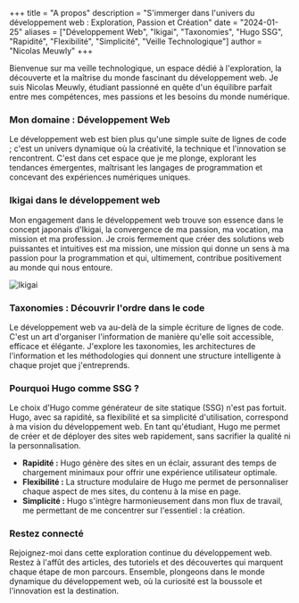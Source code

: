 +++
title = "A propos"
description = "S'immerger dans l'univers du développement web : Exploration, Passion et Création"
date = "2024-01-25"
aliases = ["Développement Web", "Ikigai", "Taxonomies", "Hugo SSG", "Rapidité", "Flexibilité", "Simplicité", "Veille Technologique"]
author = "Nicolas Meuwly"
+++

Bienvenue sur ma veille technologique, un espace dédié à l'exploration, la découverte et la maîtrise du monde fascinant du développement web. Je suis Nicolas Meuwly, étudiant passionné en quête d'un équilibre parfait entre mes compétences, mes passions et les besoins du monde numérique.

### Mon domaine : Développement Web

Le développement web est bien plus qu'une simple suite de lignes de code ; c'est un univers dynamique où la créativité, la technique et l'innovation se rencontrent. C'est dans cet espace que je me plonge, explorant les tendances émergentes, maîtrisant les langages de programmation et concevant des expériences numériques uniques.

### Ikigai dans le développement web

Mon engagement dans le développement web trouve son essence dans le concept japonais d'Ikigai, la convergence de ma passion, ma vocation, ma mission et ma profession. Je crois fermement que créer des solutions web puissantes et intuitives est ma mission, une mission qui donne un sens à ma passion pour la programmation et qui, ultimement, contribue positivement au monde qui nous entoure.

![Ikigai](/Ikigai.png)

### Taxonomies : Découvrir l'ordre dans le code

Le développement web va au-delà de la simple écriture de lignes de code. C'est un art d'organiser l'information de manière qu'elle soit accessible, efficace et élégante. J'explore les taxonomies, les architectures de l'information et les méthodologies qui donnent une structure intelligente à chaque projet que j'entreprends.

### Pourquoi Hugo comme SSG ?

Le choix d'Hugo comme générateur de site statique (SSG) n'est pas fortuit. Hugo, avec sa rapidité, sa flexibilité et sa simplicité d'utilisation, correspond à ma vision du développement web. En tant qu'étudiant, Hugo me permet de créer et de déployer des sites web rapidement, sans sacrifier la qualité ni la personnalisation.

- **Rapidité :** Hugo génère des sites en un éclair, assurant des temps de chargement minimaux pour offrir une expérience utilisateur optimale.
- **Flexibilité :** La structure modulaire de Hugo me permet de personnaliser chaque aspect de mes sites, du contenu à la mise en page.
- **Simplicité :** Hugo s'intègre harmonieusement dans mon flux de travail, me permettant de me concentrer sur l'essentiel : la création.

### Restez connecté

Rejoignez-moi dans cette exploration continue du développement web. Restez à l'affût des articles, des tutoriels et des découvertes qui marquent chaque étape de mon parcours. Ensemble, plongeons dans le monde dynamique du développement web, où la curiosité est la boussole et l'innovation est la destination.